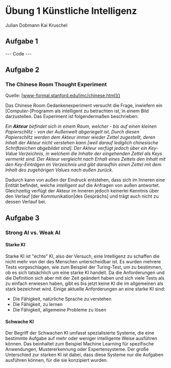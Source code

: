 # Übung 1 Künstliche Intelligenz
Julian Dobmann
Kai Kruschel

## Aufgabe 1
--- Code ---

## Aufgabe 2
### The Chinese Room Thought Experiment
Quelle: [www-formal.stanford.edu/jmc/chinese.html]()

Das Chinese Room Gedankenexperiment versucht die Frage, inwiefern ein [Computer-]Programm als intelligent zu betrachten ist, in einem Bild darzustellen.
Das Experiment ist folgendermaßen beschrieben:

*Ein **Akteur** befindet sich in einem Raum, welcher - bis auf einen kleinen Papierschlitz - von der Außenwelt abgeriegelt ist. Durch diesen Papierschlitz werden dem Akteur immer wieder Zettel zugestellt, deren Inhalt der Akteur nicht verstehen kann [weil darauf lediglich chinesische Schriftzeichen abgebildet sind]. Der Akteur verfügt jedoch über ein Key-Value Verzeichnis, in welchem die Inhalte der eingehenden Zettel als Keys vermerkt sind. Der Akteur vergleicht nach Erhalt eines Zettels den Inhalt mit den Key-Einträgen im Verzeichnis und gibt daraufhin einen Zettel mit dem Inhalt des zugehörigen Values nach außen zurück.*

Dadurch kann von außen der Eindruck entstehen, dass sich im Inneren eine Entität befindet, welche *intelligent* auf die Anfragen von außen antwortet. Gleichzeitig verfügt der Akteur im Inneren jedoch keinerlei Kenntnis über den Verlauf [der Kommunikation|des Gesprächs] und trägt auch nicht zu dessen Verlauf bei.

## Aufgabe 3
### Strong AI vs. Weak AI

#### Starke KI
Starke KI ist "echte" KI, also der Versuch, eine Intelligenz zu schaffen die nicht mehr von der des Menschen unterscheidbar ist. Es wurden mehrere Tests vorgeschlagen, wie zum Beispiel der Turing-Test, um zu bestimmen, ob es sich tatsächlich um eine starke KI handelt. Da die Anforderungen und die Definition sich aber mit der Zeit geändert haben und sich viele Tests als zu einfach erwiesen haben, gibt es bis jetzt keine KI die im allgemeinen als stark bezeichnet wird. Einige aktuelle Anforderungen an eine starke KI sind: 
- Die Fähigkeit, natürliche Sprache zu verstehen
- Die Fähigkeit, zu lernen
- Die Fähigkeit, allgemeine Probleme zu lösen

#### Schwache KI
Der Begriff der Schwachen KI umfasst spezialisierte Systeme, die eine bestimmte Aufgabe auf mehr oder weniger intelligente Weise ausführen können. 
Das beinhaltet zum Beispiel Machine Learning für spezifische Anwendungen, Mustererkennung oder Expertensysteme. Der große  Unterschied zur starken KI ist dabei, dass diese Systeme nur die Aufgaben ausführen können, für die sie konzipiert wurden. 




